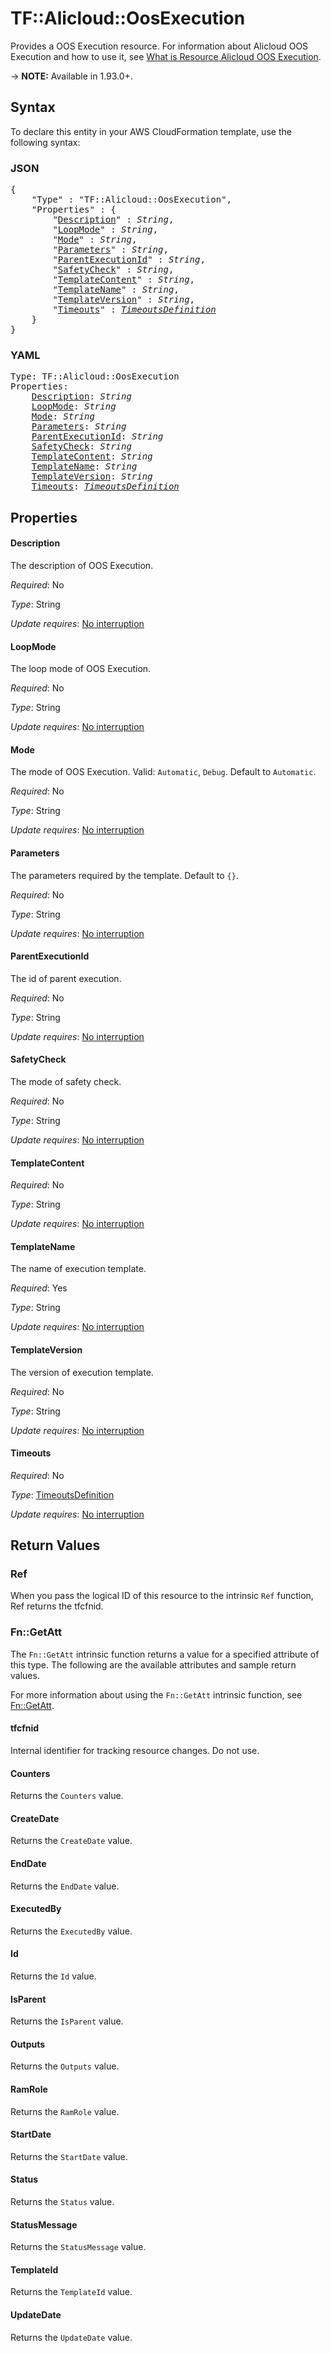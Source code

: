 # TF::Alicloud::OosExecution

Provides a OOS Execution resource. For information about Alicloud OOS Execution and how to use it, see [What is Resource Alicloud OOS Execution](https://www.alibabacloud.com/help/doc-detail/120771.htm).

-> **NOTE:** Available in 1.93.0+.

## Syntax

To declare this entity in your AWS CloudFormation template, use the following syntax:

### JSON

<pre>
{
    "Type" : "TF::Alicloud::OosExecution",
    "Properties" : {
        "<a href="#description" title="Description">Description</a>" : <i>String</i>,
        "<a href="#loopmode" title="LoopMode">LoopMode</a>" : <i>String</i>,
        "<a href="#mode" title="Mode">Mode</a>" : <i>String</i>,
        "<a href="#parameters" title="Parameters">Parameters</a>" : <i>String</i>,
        "<a href="#parentexecutionid" title="ParentExecutionId">ParentExecutionId</a>" : <i>String</i>,
        "<a href="#safetycheck" title="SafetyCheck">SafetyCheck</a>" : <i>String</i>,
        "<a href="#templatecontent" title="TemplateContent">TemplateContent</a>" : <i>String</i>,
        "<a href="#templatename" title="TemplateName">TemplateName</a>" : <i>String</i>,
        "<a href="#templateversion" title="TemplateVersion">TemplateVersion</a>" : <i>String</i>,
        "<a href="#timeouts" title="Timeouts">Timeouts</a>" : <i><a href="timeoutsdefinition.md">TimeoutsDefinition</a></i>
    }
}
</pre>

### YAML

<pre>
Type: TF::Alicloud::OosExecution
Properties:
    <a href="#description" title="Description">Description</a>: <i>String</i>
    <a href="#loopmode" title="LoopMode">LoopMode</a>: <i>String</i>
    <a href="#mode" title="Mode">Mode</a>: <i>String</i>
    <a href="#parameters" title="Parameters">Parameters</a>: <i>String</i>
    <a href="#parentexecutionid" title="ParentExecutionId">ParentExecutionId</a>: <i>String</i>
    <a href="#safetycheck" title="SafetyCheck">SafetyCheck</a>: <i>String</i>
    <a href="#templatecontent" title="TemplateContent">TemplateContent</a>: <i>String</i>
    <a href="#templatename" title="TemplateName">TemplateName</a>: <i>String</i>
    <a href="#templateversion" title="TemplateVersion">TemplateVersion</a>: <i>String</i>
    <a href="#timeouts" title="Timeouts">Timeouts</a>: <i><a href="timeoutsdefinition.md">TimeoutsDefinition</a></i>
</pre>

## Properties

#### Description

The description of OOS Execution.

_Required_: No

_Type_: String

_Update requires_: [No interruption](https://docs.aws.amazon.com/AWSCloudFormation/latest/UserGuide/using-cfn-updating-stacks-update-behaviors.html#update-no-interrupt)

#### LoopMode

The loop mode of OOS Execution.

_Required_: No

_Type_: String

_Update requires_: [No interruption](https://docs.aws.amazon.com/AWSCloudFormation/latest/UserGuide/using-cfn-updating-stacks-update-behaviors.html#update-no-interrupt)

#### Mode

The mode of OOS Execution. Valid: `Automatic`, `Debug`. Default to `Automatic`.

_Required_: No

_Type_: String

_Update requires_: [No interruption](https://docs.aws.amazon.com/AWSCloudFormation/latest/UserGuide/using-cfn-updating-stacks-update-behaviors.html#update-no-interrupt)

#### Parameters

The parameters required by the template. Default to `{}`.

_Required_: No

_Type_: String

_Update requires_: [No interruption](https://docs.aws.amazon.com/AWSCloudFormation/latest/UserGuide/using-cfn-updating-stacks-update-behaviors.html#update-no-interrupt)

#### ParentExecutionId

The id of parent execution.

_Required_: No

_Type_: String

_Update requires_: [No interruption](https://docs.aws.amazon.com/AWSCloudFormation/latest/UserGuide/using-cfn-updating-stacks-update-behaviors.html#update-no-interrupt)

#### SafetyCheck

The mode of safety check.

_Required_: No

_Type_: String

_Update requires_: [No interruption](https://docs.aws.amazon.com/AWSCloudFormation/latest/UserGuide/using-cfn-updating-stacks-update-behaviors.html#update-no-interrupt)

#### TemplateContent

_Required_: No

_Type_: String

_Update requires_: [No interruption](https://docs.aws.amazon.com/AWSCloudFormation/latest/UserGuide/using-cfn-updating-stacks-update-behaviors.html#update-no-interrupt)

#### TemplateName

The name of execution template.

_Required_: Yes

_Type_: String

_Update requires_: [No interruption](https://docs.aws.amazon.com/AWSCloudFormation/latest/UserGuide/using-cfn-updating-stacks-update-behaviors.html#update-no-interrupt)

#### TemplateVersion

The version of execution template.

_Required_: No

_Type_: String

_Update requires_: [No interruption](https://docs.aws.amazon.com/AWSCloudFormation/latest/UserGuide/using-cfn-updating-stacks-update-behaviors.html#update-no-interrupt)

#### Timeouts

_Required_: No

_Type_: <a href="timeoutsdefinition.md">TimeoutsDefinition</a>

_Update requires_: [No interruption](https://docs.aws.amazon.com/AWSCloudFormation/latest/UserGuide/using-cfn-updating-stacks-update-behaviors.html#update-no-interrupt)

## Return Values

### Ref

When you pass the logical ID of this resource to the intrinsic `Ref` function, Ref returns the tfcfnid.

### Fn::GetAtt

The `Fn::GetAtt` intrinsic function returns a value for a specified attribute of this type. The following are the available attributes and sample return values.

For more information about using the `Fn::GetAtt` intrinsic function, see [Fn::GetAtt](https://docs.aws.amazon.com/AWSCloudFormation/latest/UserGuide/intrinsic-function-reference-getatt.html).

#### tfcfnid

Internal identifier for tracking resource changes. Do not use.

#### Counters

Returns the <code>Counters</code> value.

#### CreateDate

Returns the <code>CreateDate</code> value.

#### EndDate

Returns the <code>EndDate</code> value.

#### ExecutedBy

Returns the <code>ExecutedBy</code> value.

#### Id

Returns the <code>Id</code> value.

#### IsParent

Returns the <code>IsParent</code> value.

#### Outputs

Returns the <code>Outputs</code> value.

#### RamRole

Returns the <code>RamRole</code> value.

#### StartDate

Returns the <code>StartDate</code> value.

#### Status

Returns the <code>Status</code> value.

#### StatusMessage

Returns the <code>StatusMessage</code> value.

#### TemplateId

Returns the <code>TemplateId</code> value.

#### UpdateDate

Returns the <code>UpdateDate</code> value.

